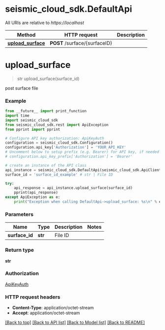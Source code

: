 # seismic_cloud_sdk.DefaultApi

All URIs are relative to *https://localhost*

Method | HTTP request | Description
------------- | ------------- | -------------
[**upload_surface**](DefaultApi.md#upload_surface) | **POST** /surface/{surfaceID} | 


# **upload_surface**
> str upload_surface(surface_id)



post surface file

### Example
```python
from __future__ import print_function
import time
import seismic_cloud_sdk
from seismic_cloud_sdk.rest import ApiException
from pprint import pprint

# Configure API key authorization: ApiKeyAuth
configuration = seismic_cloud_sdk.Configuration()
configuration.api_key['Authorization'] = 'YOUR_API_KEY'
# Uncomment below to setup prefix (e.g. Bearer) for API key, if needed
# configuration.api_key_prefix['Authorization'] = 'Bearer'

# create an instance of the API class
api_instance = seismic_cloud_sdk.DefaultApi(seismic_cloud_sdk.ApiClient(configuration))
surface_id = 'surface_id_example' # str | File ID

try:
    api_response = api_instance.upload_surface(surface_id)
    pprint(api_response)
except ApiException as e:
    print("Exception when calling DefaultApi->upload_surface: %s\n" % e)
```

### Parameters

Name | Type | Description  | Notes
------------- | ------------- | ------------- | -------------
 **surface_id** | **str**| File ID | 

### Return type

**str**

### Authorization

[ApiKeyAuth](../README.md#ApiKeyAuth)

### HTTP request headers

 - **Content-Type**: application/octet-stream
 - **Accept**: application/octet-stream

[[Back to top]](#) [[Back to API list]](../README.md#documentation-for-api-endpoints) [[Back to Model list]](../README.md#documentation-for-models) [[Back to README]](../README.md)


